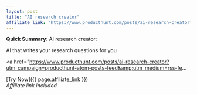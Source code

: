 ```yaml
---
layout: post
title: "AI research creator"
affiliate_link: "https://www.producthunt.com/posts/ai-research-creator?ref=autoverse&utm_source=autoverse"
---
```


**Quick Summary**: AI research creator: <p>
            AI that writes your research questions for you
          </p>
          <p>
            <a href="https://www.producthunt.com/posts/ai-research-creator?utm_campaign=producthunt-atom-posts-feed&amp;utm_medium=rss-fe...

[Try Now]({{ page.affiliate_link }})  
*Affiliate link included*
